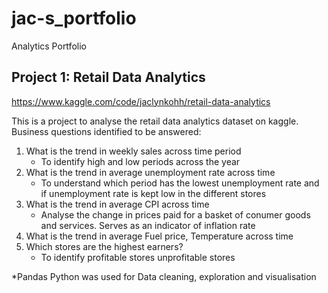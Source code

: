 # jac-s_portfolio
Analytics Portfolio

## Project 1: Retail Data Analytics 
https://www.kaggle.com/code/jaclynkohh/retail-data-analytics 

 This is a project to analyse the retail data analytics dataset on kaggle. Business questions identified to be answered: 
 1. What is the trend in weekly sales across time period
    * To identify high and low periods across the year 
 2. What is the trend in average unemployment rate across time
    * To understand which period has the lowest unemployment rate and if unemployment rate is kept low in the different stores
 3. What is the trend in average CPI across time
    * Analyse the change in prices paid for a basket of conumer goods and services. Serves as an indicator of inflation rate 
 5. What is the trend in average Fuel price, Temperature across time
 6. Which stores are the highest earners?
    * To identify profitable stores unprofitable stores 

*Pandas Python was used for Data cleaning, exploration and visualisation 
